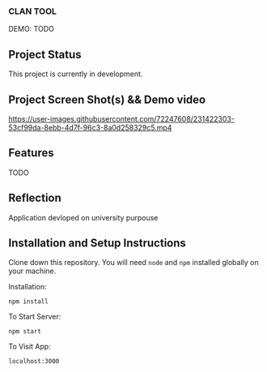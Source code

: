 ### CLAN TOOL

DEMO: TODO

## Project Status

This project is currently in development.

## Project Screen Shot(s) && Demo video


https://user-images.githubusercontent.com/72247608/231422303-53cf99da-8ebb-4d7f-96c3-8a0d258329c5.mp4


## Features

TODO

## Reflection

Application devloped on university purpouse

## Installation and Setup Instructions

Clone down this repository. You will need `node` and `npm` installed globally on your machine.  

Installation:

`npm install`  

To Start Server:

`npm start`  

To Visit App:

`localhost:3000`  
